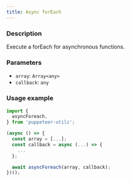 ```yaml
---
title: Async forEach
---
```


### Description

Execute a forEach for asynchronous functions.

### Parameters

- `array`: `Array<any>`
- `callback`: `any`

### Usage example

```ts
import {
  asyncForeach,
} from 'puppeteer-utilz';

(async () => {
  const array = [...];
  const callback = async (...) => {
    ...
  };

  await asyncForeach(array, callback);
})();
```
